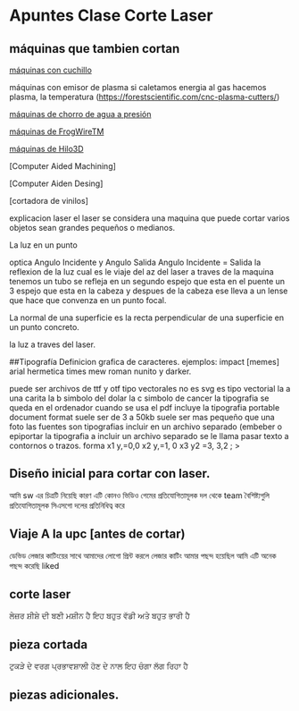  
# Apuntes Clase Corte Laser

## máquinas que tambien cortan

[máquinas con cuchillo](https://www.youtube.com/watch?v=PG9lJOnNTzQ)

máquinas con emisor de plasma si caletamos energia al gas hacemos plasma, la temperatura (https://forestscientific.com/cnc-plasma-cutters/)

[máquinas de chorro de agua a presión](https://www.wazer.com/)

[máquinas de FrogWireTM](https://www.frog3d.com/frogwire)

[máquinas de Hilo3D](https://www.youtube.com/watch?v=CJbWYmMbHKI&list=TLGGEhzSwE6Ly4oxNTA0MjAyMQ)



[Computer Aided Machining] 

[Computer Aiden Desing]

[cortadora de vinilos]

explicacion laser el laser se considera una maquina que puede cortar varios objetos sean grandes pequeños o medianos.

La luz en un punto

optica Angulo Incidente y Angulo Salida Angulo Incidente = Salida 
la reflexion de la luz 
cual es le viaje del az del laser a traves de la maquina tenemos un tubo se refleja en un segundo espejo que esta en el puente un 3 espejo que esta en la cabeza y despues de la cabeza ese lleva a un lense que hace que convenza en un  punto focal.

La normal de una superficie es la recta perpendicular de una superficie en un punto concreto. 

la luz a traves del laser.

##Tipografía
Definicion grafica de caracteres.
ejemplos: impact [memes] arial hermetica times mew roman nunito y darker.

puede ser archivos de ttf y otf  tipo vectorales no es svg es tipo vectorial la a una carita la b simbolo del dolar la c simbolo de cancer 
la tipografia se queda en el ordenador cuando se usa el pdf incluye la tipografia portable document format suele ser de 3 a 50kb suele ser mas pequeño que una foto  las fuentes son tipografias incluir en un archivo separado (embeber o epiportar la tipografia a incluir un archivo separado se le llama pasar texto a contornos o trazos.
forma
x1 y,=0,0
x2 y,=1, 0
x3 y2 =3, 3,2
; >

## Diseño inicial para cortar con laser.

আমি sw এর চিত্রটি নিয়েছি কারণ এটি কোনও ভিডিও গেমের প্রতিযোগিতামূলক দল থেকে team বৈশিষ্ট্যগুলি প্রতিযোগিতামূলক সিএসগো দলের প্রতিনিধিত্ব করে
## Viaje A la upc [antes de cortar)

ডেভিড লেজার কাটিংয়ের সাথে আমাদের লোগো প্রিন্ট করলে লেজার কাটিং আমার পছন্দ হয়েছিল আমি এটি অনেক পছন্দ করেছি liked
## corte laser

ਲੇਜ਼ਰ ਸ਼ੀਸ਼ੇ ਦੀ ਬਣੀ ਮਸ਼ੀਨ ਹੈ ਇਹ ਬਹੁਤ ਵੱਡੀ ਅਤੇ ਬਹੁਤ ਭਾਰੀ ਹੈ
## pieza cortada

ਟੁਕੜੇ ਦੇ ਵਰਗ ਪ੍ਰਭਾਵਸ਼ਾਲੀ ਹੋਣ ਦੇ ਨਾਲ ਇਹ ਚੰਗਾ ਲੱਗ ਰਿਹਾ ਹੈ
## piezas adicionales.
